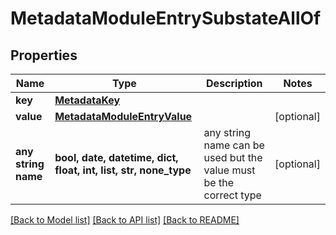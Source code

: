 # MetadataModuleEntrySubstateAllOf


## Properties
Name | Type | Description | Notes
------------ | ------------- | ------------- | -------------
**key** | [**MetadataKey**](MetadataKey.md) |  | 
**value** | [**MetadataModuleEntryValue**](MetadataModuleEntryValue.md) |  | [optional] 
**any string name** | **bool, date, datetime, dict, float, int, list, str, none_type** | any string name can be used but the value must be the correct type | [optional]

[[Back to Model list]](../README.md#documentation-for-models) [[Back to API list]](../README.md#documentation-for-api-endpoints) [[Back to README]](../README.md)


